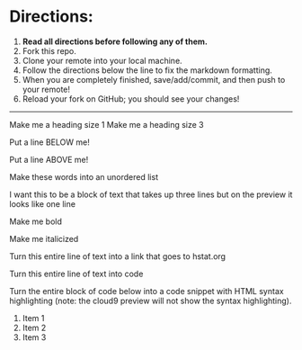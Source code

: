 # Directions:
1. **Read all directions before following any of them.**
2. Fork this repo.
2. Clone your remote into your local machine.
3. Follow the directions below the line to fix the markdown formatting.
4. When you are completely finished, save/add/commit, and then push to your remote!
5. Reload your fork on GitHub; you should see your changes!

---

Make me a heading size 1
Make me a heading size 3

Put a line BELOW me!

Put a line ABOVE me!

Make 
these
words
into
an
unordered
list

I want this to be a block of text
that takes up three lines but on
the preview it looks like one line

Make me bold

Make me italicized

Turn this entire line of text into a link that goes to hstat.org

Turn this entire line of text into code

Turn the entire block of code below into a code snippet with HTML syntax highlighting (note: the cloud9 preview will not show the syntax highlighting).

<ol>
    <li>Item 1</li>
    <li>Item 2</li>
    <li>Item 3</li>
</ol>
